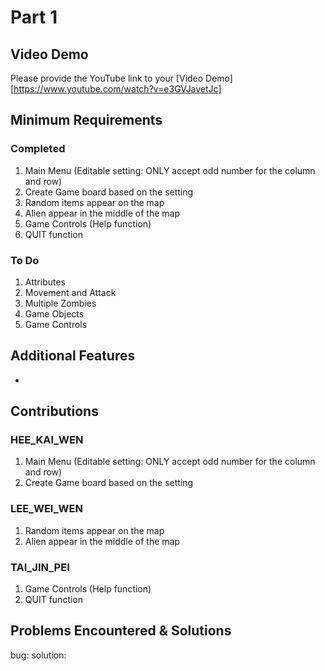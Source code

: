 # Part 1

## Video Demo

Please provide the YouTube link to your [Video Demo][https://www.youtube.com/watch?v=e3GVJavetJc]

## Minimum Requirements

### Completed

1. Main Menu (Editable setting: ONLY accept odd number for the column and row)
2. Create Game board based on the setting
3. Random items appear on the map
4. Alien appear in the middle of the map
5. Game Controls (Help function)
6. QUIT function


### To Do

1. Attributes
2. Movement and Attack
3. Multiple Zombies
4. Game Objects
5. Game Controls


## Additional Features

-

## Contributions

### HEE_KAI_WEN

1. Main Menu (Editable setting: ONLY accept odd number for the column and row)
2. Create Game board based on the setting

### LEE_WEI_WEN

1. Random items appear on the map
2. Alien appear in the middle of the map

### TAI_JIN_PEI

1. Game Controls (Help function)
2. QUIT function

## Problems Encountered & Solutions

bug:
solution:  
